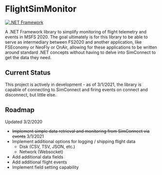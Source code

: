 # FlightSimMonitor
[![.NET Framework](https://github.com/jhandfield/FlightSimMonitor/actions/workflows/NETFramework.yaml/badge.svg)](https://github.com/jhandfield/FlightSimMonitor/actions/workflows/NETFramework.yaml)

A .NET Framework library to simplify monitoring of flight telemetry and events in MSFS 2020. The goal ultimately is for this library to be able to serve as intermediary between FS2020 and another application, like FSEconomy or NeoFly or OnAir, allowing for these applications to be written around standard .NET concepts without having to delve into SimConnect to get the data they need.

## Current Status
This project is actively in development - as of 3/1/2021, the library is capable of connecting to SimConnect and firing events on connect and disconnect, but little else.

## Roadmap
Updated 3/2/2020
* ~~Implement simple data retrieval and monitoring from SimConnect via events~~ 3/1/2021
* Implement additional options for logging / shipping flight data
  * Disk (CSV, TSV, JSON, etc.)
  * Network (Websocket)
* Add additional data fields
* Add additional flight events
* Implement field setting capability
